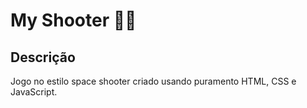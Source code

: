 # My Shooter :gun::gun:

## Descrição

Jogo no estilo space shooter criado usando puramento HTML, CSS e JavaScript.
